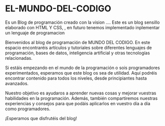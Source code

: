 # EL-MUNDO-DEL-CODIGO
Es un Blog de programación creado con la vision ....
Este es un blog sensillo elaborado con HTML Y CSS, , en futuro tenemos implementado inplementar un lenguaje de programacion 

Bienvenidos al blog de programación de  MUNDO DEL CODIGO. En este espacio encontraréis artículos y tutoriales sobre diferentes lenguajes de programación, bases de datos, inteligencia artificial y otras tecnologías relacionadas.

Si estáis empezando en el mundo de la programación o sois programadores experimentados, esperamos que este blog os sea de utilidad. Aquí podréis encontrar contenido para todos los niveles, desde principiantes hasta avanzados.

Nuestro objetivo es ayudaros a aprender nuevas cosas y mejorar vuestras habilidades en la programación. Además, también compartiremos nuestras experiencias y consejos para que podáis aplicarlos en vuestro día a día como programadores.

¡Esperamos que disfrutéis del blog!

